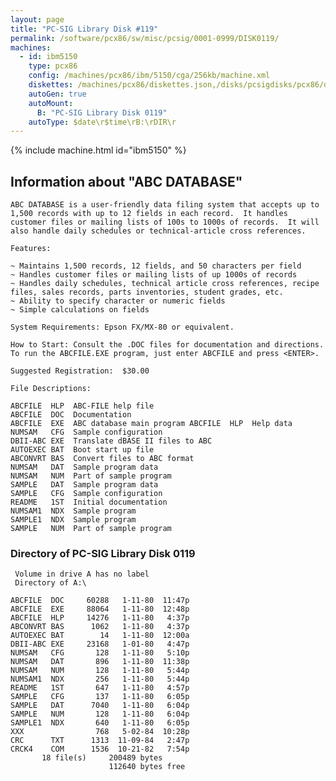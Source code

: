 ```yaml
---
layout: page
title: "PC-SIG Library Disk #119"
permalink: /software/pcx86/sw/misc/pcsig/0001-0999/DISK0119/
machines:
  - id: ibm5150
    type: pcx86
    config: /machines/pcx86/ibm/5150/cga/256kb/machine.xml
    diskettes: /machines/pcx86/diskettes.json,/disks/pcsigdisks/pcx86/diskettes.json
    autoGen: true
    autoMount:
      B: "PC-SIG Library Disk 0119"
    autoType: $date\r$time\rB:\rDIR\r
---
```


{% include machine.html id="ibm5150" %}

## Information about "ABC DATABASE"

    ABC DATABASE is a user-friendly data filing system that accepts up to
    1,500 records with up to 12 fields in each record.  It handles
    customer files or mailing lists of 100s to 1000s of records.  It will
    also handle daily schedules or technical-article cross references.
    
    Features:
    
    ~ Maintains 1,500 records, 12 fields, and 50 characters per field
    ~ Handles customer files or mailing lists of up 1000s of records
    ~ Handles daily schedules, technical article cross references, recipe
    files, sales records, parts inventories, student grades, etc.
    ~ Ability to specify character or numeric fields
    ~ Simple calculations on fields
    
    System Requirements: Epson FX/MX-80 or equivalent.
    
    How to Start: Consult the .DOC files for documentation and directions.
    To run the ABCFILE.EXE program, just enter ABCFILE and press <ENTER>.
    
    Suggested Registration:  $30.00
    
    File Descriptions:
    
    ABCFILE  HLP  ABC-FILE help file
    ABCFILE  DOC  Documentation
    ABCFILE  EXE  ABC database main program ABCFILE  HLP  Help data
    NUMSAM   CFG  Sample configuration
    DBII-ABC EXE  Translate dBASE II files to ABC
    AUTOEXEC BAT  Boot start up file
    ABCONVRT BAS  Convert files to ABC format
    NUMSAM   DAT  Sample program data
    NUMSAM   NUM  Part of sample program
    SAMPLE   DAT  Sample program data
    SAMPLE   CFG  Sample configuration
    README   1ST  Initial documentation
    NUMSAM1  NDX  Sample program
    SAMPLE1  NDX  Sample program
    SAMPLE   NUM  Part of sample program

### Directory of PC-SIG Library Disk 0119

     Volume in drive A has no label
     Directory of A:\

    ABCFILE  DOC     60288   1-11-80  11:47p
    ABCFILE  EXE     88064   1-11-80  12:48p
    ABCFILE  HLP     14276   1-11-80   4:37p
    ABCONVRT BAS      1062   1-11-80   4:37p
    AUTOEXEC BAT        14   1-11-80  12:00a
    DBII-ABC EXE     23168   1-01-80   4:47p
    NUMSAM   CFG       128   1-11-80   5:10p
    NUMSAM   DAT       896   1-11-80  11:38p
    NUMSAM   NUM       128   1-11-80   5:44p
    NUMSAM1  NDX       256   1-11-80   5:44p
    README   1ST       647   1-11-80   4:57p
    SAMPLE   CFG       137   1-11-80   6:05p
    SAMPLE   DAT      7040   1-11-80   6:04p
    SAMPLE   NUM       128   1-11-80   6:04p
    SAMPLE1  NDX       640   1-11-80   6:05p
    XXX                768   5-02-84  10:28p
    CRC      TXT      1313  11-09-84   2:47p
    CRCK4    COM      1536  10-21-82   7:54p
           18 file(s)     200489 bytes
                          112640 bytes free

